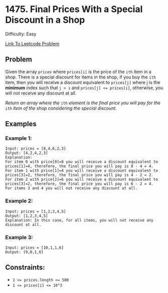 # 1475. Final Prices With a Special Discount in a Shop
Difficulty: Easy

[Link To Leetcode Problem](https://leetcode.com/problems/final-prices-with-a-special-discount-in-a-shop/)

## Problem
Given the array `prices` where `prices[i]` is the price of the `ith` item in a shop. There is a special discount for items in the shop, if you buy the `ith` item, then you will receive a discount equivalent to `prices[j]` where j is the **minimum** index such that `j > i` and `prices[j] <= prices[i]`, otherwise, you will not receive any discount at all.

*Return an array where the* `ith` *element is the final price you will pay for the* `ith` *item of the shop considering the special discount.*

## Examples
### Example 1:
```
Input: prices = [8,4,6,2,3]
Output: [4,2,4,2,3]
Explanation: 
For item 0 with price[0]=8 you will receive a discount equivalent to prices[1]=4, therefore, the final price you will pay is 8 - 4 = 4. 
For item 1 with price[1]=4 you will receive a discount equivalent to prices[3]=2, therefore, the final price you will pay is 4 - 2 = 2. 
For item 2 with price[2]=6 you will receive a discount equivalent to prices[3]=2, therefore, the final price you will pay is 6 - 2 = 4. 
For items 3 and 4 you will not receive any discount at all.
```
### Example 2:
```
Input: prices = [1,2,3,4,5]
Output: [1,2,3,4,5]
Explanation: In this case, for all items, you will not receive any discount at all.
```
### Example 3:
```
Input: prices = [10,1,1,6]
Output: [9,0,1,6]
```

## Constraints:
- `1 <= prices.length <= 500`
- `1 <= prices[i] <= 10^3`